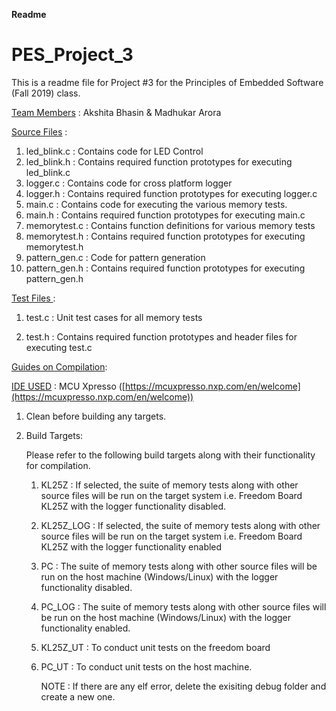 **Readme**

# PES_Project_3

This is a readme file for Project #3 for the Principles of Embedded Software (Fall 2019) class.

<u>Team Members</u> : Akshita Bhasin & Madhukar Arora

<u>Source Files</u> :

1.  led_blink.c : Contains code for LED Control
2.  led_blink.h : Contains required function prototypes for executing led_blink.c
3.  logger.c : Contains code for cross platform logger
4.  logger.h : Contains required function prototypes for executing logger.c
5.  main.c : Contains code for executing the various memory tests.
6.  main.h : Contains required function prototypes for executing main.c
7.  memorytest.c : Contains function definitions for various memory tests
8.  memorytest.h : Contains required function prototypes for executing memorytest.h
9.  pattern_gen.c : Code for pattern generation
10.  pattern_gen.h : Contains required function prototypes for executing pattern_gen.h

<u>Test Files </u> :

1.  test.c : Unit test cases for all memory tests
    
2.  test.h : Contains required function prototypes and header files for executing test.c
    

<u>Guides on Compilation</u>:

<u>IDE USED</u> : MCU Xpresso ([https://mcuxpresso.nxp.com/en/welcome](https://mcuxpresso.nxp.com/en/welcome))

1.  Clean before building any targets.
    
2.  Build Targets:
    
    Please refer to the following build targets along with their functionality for compilation.
    
    1.  KL25Z : If selected, the suite of memory tests along with other source files will be run on the target system i.e. Freedom Board KL25Z with the logger functionality disabled.
        
    2.  KL25Z_LOG : If selected, the suite of memory tests along with other source files will be run on the target system i.e. Freedom Board KL25Z with the logger functionality enabled
        
    3.  PC : The suite of memory tests along with other source files will be run on the host machine (Windows/Linux) with the logger functionality disabled.
        
    4.  PC_LOG : The suite of memory tests along with other source files will be run on the host machine (Windows/Linux) with the logger functionality enabled.
        
    5.  KL25Z_UT : To conduct unit tests on the freedom board
        
    6.  PC_UT : To conduct unit tests on the host machine.
        
        NOTE : If there are any elf error, delete the exisiting debug folder and create a new one.
